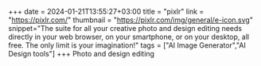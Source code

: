 +++
date = 2024-01-21T13:55:27+03:00
title = "pixlr"
link = "https://pixlr.com/"
thumbnail = "https://pixlr.com/img/general/e-icon.svg"
snippet="The suite for all your creative photo and design editing needs directly in your web browser, on your smartphone, or on your desktop, all free. The only limit is your imagination!"
tags = ["AI Image Generator","AI Design tools"]
+++ 
Photo and design editing